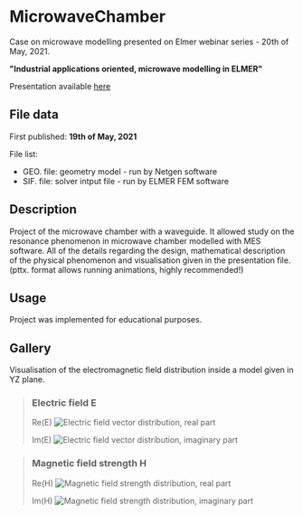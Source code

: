 # MicrowaveChamber

Case on microwave modelling presented on Elmer webinar series - 20th of May, 2021.

**"Industrial applications oriented, microwave modelling in ELMER"**

Presentation available [here](https://www.nic.funet.fi/pub/sci/physics/elmer/webinar/)

## File data

First published: **19th of May, 2021**

File list:
- GEO. file: geometry model - run by Netgen software
- SIF. file: solver intput file - run by ELMER FEM software

## Description

Project of the microwave chamber with a waveguide. It allowed study on the resonance phenomenon in microwave chamber modelled with MES software. All of the details regarding the design, mathematical description of the physical phenomenon and visualisation given in the presentation file. (pttx. format allows running animations, highly recommended!)

## Usage

Project was implemented for educational purposes.

## Gallery

Visualisation of the electromagnetic field distribution inside a model given in YZ plane.

> ### Electric field E
>
> Re(E)
> ![Electric field vector distribution, real part](/img/Org_E_field_re_YZ.png)
>
> Im(E)
> ![Electric field vector distribution, imaginary part](/img/Org_E_field_im_YZ.png)

> ### Magnetic field strength H
>
> Re(H)
> ![Magnetic field strength distribution, real part](/img/Org_M_field_re_YZ.png)
>
> Im(H)
> ![Magnetic field strength distribution, imaginary part](/img/Org_M_field_im_YZ.png)


